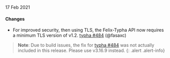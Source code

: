 17 Feb 2021

#### Changes

 - For improved security, then using TLS, the Felix-Typha API now requires a minimum TLS version of v1.2. [typha #484](https://github.com/projectcalico/typha/pull/484) (@fasaxc)

> **Note**: Due to build issues, the fix for [typha #484](https://github.com/projectcalico/typha/pull/484) was not actually included in this release. Please use v3.16.9 instead.
{: .alert .alert-info}
